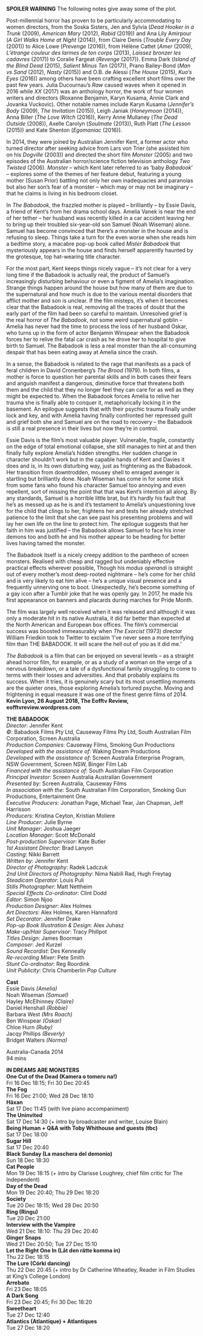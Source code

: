 

**SPOILER WARNING** The following notes give away some of the plot.

Post-millennial horror has proven to be particularly accommodating to women directors, from the Soska Sisters, Jen and Sylvia (_Dead Hooker in a Trunk_ (2009), _American Mary_ (2012), _Rabid_ (2019)) and Ana Lily Amirpour (_A Girl Walks Home at Night_ (2014)), from Claire Denis (_Trouble Every Day_ (2001)) to Alice Lowe (_Prevenge_ (2016)), from Hélène Cattet (_Amer_ (2009), _L’étrange couleur des larmes de ton corps_ (2013), _Laissez bronzer les cadavres_ (2017)) to Coralie Fargeat (_Revenge_ (2017)). Emma Dark (_Island of the Blind Dead_ (2015), _Salient Minus Ten_ (2017)), Prano Bailey-Bond (_Man vs Sand_ (2012), _Nasty_ (2015)) and O.B. de Alessi (_The House_ (2015), _Kuo’s Eyes_ (2016)) among others have been crafting excellent short films over the past few years. Julia Ducournau’s _Raw_ caused waves when it opened in 2016 while _XX_ (2017) was an anthology horror, the work of four women writers and directors (Roxanne Benjamin, Karyn Kusama, Annie Clark and Jovanka Vuckovic). Other notable names include Karyn Kusama (_Jennifer’s Body_ (2009),  _The Invitation_ (2015)), Leigh Janiak (_Honeymoon_ (2014)), Anna Biller (_The Love Witch_ (2016)), Kerry Anne Mullaney (_The Dead Outside_ (2008)), Axelle Carolyn (_Soulmate_ (2013)), Ruth Platt (_The Lesson_ (2015)) and Kate Shenton (_Egomaniac_ (2016)).

In 2014, they were joined by Australian Jennifer Kent, a former actor who turned director after seeking advice from Lars von Trier (she assisted him on his _Dogville_ (2003)) and directed the short film _Monster_ (2005) and two episodes of the Australian horror/science fiction television anthology _Two Twisted_ (2006). _Monster_ – which Kent later referred to as ‘baby _Babadook_’ – explores some of the themes of her feature debut, featuring a young mother (Susan Prior) battling not only her own inadequacies and paranoias but also her son’s fear of a monster – which may or may not be imaginary – that he claims is living in his bedroom closet.

In _The Babadook_, the frazzled mother is played – brilliantly – by Essie Davis, a friend of Kent’s from her drama school days. Amelia Vanek is near the end of her tether – her husband was recently killed in a car accident leaving her to bring up their troubled six-year-old son Samuel (Noah Wiseman) alone. Samuel has become convinced that there’s a monster in the house and is refusing to sleep. Things take a turn for the even worse when she reads him a bedtime story, a macabre pop-up book called _Mister Babadook_ that mysteriously appears in the house and finds herself apparently haunted by the grotesque, top hat-wearing title character.

For the most part, Kent keeps things nicely vague – it’s not clear for a very long time if the Babadook is actually real, the product of Samuel’s increasingly disturbing behaviour or even a figment of Amelia’s imagination. Strange things happen around the house but how many of them are due to the supernatural and how much is due to the various mental disorders that afflict mother and son is unclear. If the film misteps, it’s when it becomes clear that the Babadook is real, removing all the traces of doubt that the early part of the film had been so careful to maintain. Unresolved grief is the real horror of  _The Babadook_, not some weird supernatural goblin – Amelia has never had the time to process the loss of her husband Oskar, who turns up in the form of actor Benjamin Winspear when the Babadook forces her to relive the fatal car crash as he drove her to hospital to give birth to Samuel. The Babadook is less a real monster than the all-consuming despair that has been eating away at Amelia since the crash.

In a sense, the Babadook is related to the rage that manifests as a pack of feral children in David Cronenberg’s _The Brood_ (1979). In both films, a mother is force to question her parental skills and in both cases their fears and anguish manifest a dangerous, diminutive force that threatens both them and the child that they no longer feel they can care for as well as they might be expected to. When the Babadook forces Amelia to relive her trauma she is finally able to conquer it, metaphorically locking it in the basement. An epilogue suggests that with their psychic trauma finally under lock and key, and with Amelia having finally confronted her repressed guilt and grief both she and Samuel are on the road to recovery – the Babadook is still a real presence in their lives but now they’re in control.

Essie Davis is the film’s most valuable player. Vulnerable, fragile, constantly on the edge of total emotional collapse, she still manages to hint at and then finally fully explore Amelia’s hidden strengths. Her sudden change in character shouldn’t work but in the capable hands of Kent and Davies it does and is, in its own disturbing way, just as frightening as the Babadook. Her transition from downtrodden, mousey shell to enraged avenger is startling but brilliantly done. Noah Wiseman has come in for some stick from some fans who found his character Samuel too annoying and even repellent, sort of missing the point that that was Kent’s intention all along. By any standards, Samuel is a horrible little brat, but it’s hardly his fault that he’s as messed up as he is and it’s testament to Amelia’s unquestioning love for the child that clings to her, frightens her and tests her already stretched patience to the limit that she can see past his presenting problems and will lay her own life on the line to protect him. The epilogue suggests that her faith in him was justified – the Babadook allows Samuel to face his inner demons too and both he and his mother appear to be heading for better lives having tamed the monster.

The Babadook itself is a nicely creepy addition to the pantheon of screen monsters. Realised with cheap and ragged but undeniably effective practical effects wherever possible, Though his _modus operandi_ is straight out of every mother’s most deep-rooted nightmare – he’s come for her child and is very likely to eat him alive – he’s a unique visual presence and a frequently unnerving one to boot. Unexpectedly, he’s become something of a gay icon after a Tumblr joke that he was openly gay. In 2017, he made his first appearance on banners and placards during marches for Pride Month.

The film was largely well received when it was released and although it was only a moderate hit in its native Australia, it did far better than expected at the North American and European box offices. The film’s commercial success was boosted immeasurably when _The Exorcist_ (1973) director William Friedkin took to Twitter to exclaim ‘I’ve never seen a more terrifying film than  THE BABADOOK. It will scare the hell out of you as it did me.’

_The Babadook_ is a film that can be enjoyed on several levels – as a straight ahead horror film, for example, or as a study of a woman on the verge of a nervous breakdown, or a tale of a dysfunctional family struggling to come to terms with their losses and adversities. And that probably explains its success. When it tries, it is genuinely scary but its most unsettling moments are the quieter ones, those exploring Amelia’s tortured psyche. Moving and frightening in equal measure it was one of the finest genre films of 2014.  
**Kevin Lyon, 26 August 2018, The Eofftv Review, eofftvreview.wordpress.com**  

**THE BABADOOK**  
_Director_: Jennifer Kent  
_©_: Babadook Films Pty Ltd, Causeway Films Pty Ltd, South Australian Film Corporation, Screen Australia  
_Production Companies_: Causeway Films, Smoking Gun Productions  
_Developed with the assistance of_: Waking Dream Productions  
_Developed with the assistance of_: Screen Australia Enterprise Program, NSW Government, Screen NSW, Binger Film Lab  
_Financed with the assistance of_: South Australian Film Corporation  
_Principal Investor_: Screen Australia Australian Government  
_Presented by_: Screen Australia, Causeway Films  
_In association with the_: South Australian Film Corporation, Smoking Gun Productions, Entertainment One  
_Executive Producers_: Jonathan Page, Michael Tear, Jan Chapman, Jeff Harrisson  
_Producers_: Kristina Ceyton, Kristian Moliere  
_Line Producer_: Julie Byrne  
_Unit Manager_: Joshua Jaeger  
_Location Manager_: Scott McDonald  
_Post-production Supervisor_: Kate Butler  
_1st Assistant Director_: Brad Lanyon  
_Casting_: Nikki Barrett  
_Written by_: Jennifer Kent  
_Director of Photography_: Radek Ladczuk  
_2nd Unit Directors of Photography_: Nima Nabili Rad, Hugh Freytag  
_Steadicam Operator_: Louis Puli  
_Stills Photographer_: Matt Nettheim  
_Special Effects Co-ordinator_: Clint Dodd  
_Editor_: Simon Njoo  
_Production Designer_: Alex Holmes  
_Art Directors_: Alex Holmes, Karen Hannaford  
_Set Decorator_: Jennifer Drake  
_Pop-up Book Illustration & Design_: Alex Juhasz  
_Make-up/Hair Supervisor_: Tracy Phillpot  
_Titles Design_: James Boorman  
_Composer_: Jed Kurzel  
_Sound Recordist_: Des Kenneally  
_Re-recording Mixer_: Pete Smith  
_Stunt Co-ordinator_: Reg Roordink  
_Unit Publicity_: Chris Chamberlin _Pop Culture_  

**Cast**  
Essie Davis _(Amelia)_  
Noah Wiseman _(Samuel)_  
Hayley McElhinney _(Claire)_  
Daniel Henshall _(Robbie)_  
Barbara West _(Mrs Roach)_  
Ben Winspear _(Oskar)_  
Chloe Hurn _(Ruby)_  
Jacqy Phillips _(Beverly)_  
Bridget Walters _(Norma)_  

Australia-Canada 2014  
94 mins  

**IN DREAMS ARE MONSTERS**  
**One Cut of the Dead (Kamera o tomeru na!)**  
Fri 16 Dec 18:15; Fri 30 Dec 20:45  
**The Fog**  
Fri 16 Dec 21:00; Wed 28 Dec 18:10  
**Häxan**  
Sat 17 Dec 11:45 (with live piano accompaniment)  
**The Uninvited**  
Sat 17 Dec 14:30 (+ intro by broadcaster and writer, Louise Blain)  
**Being Human + Q&A with Toby Whithouse and guests (tbc)**  
Sat 17 Dec 18:00  
**Sugar Hill**  
Sat 17 Dec 20:40  
**Black Sunday (La maschera del demonio)**  
Sun 18 Dec 18:30  
**Cat People**  
Mon 19 Dec 18:15 (+ intro by Clarisse Loughrey, chief film critic for The Independent)  
**Day of the Dead**  
Mon 19 Dec 20:40; Thu 29 Dec 18:20  
**Society**  
Tue 20 Dec 18:15; Wed 28 Dec 20:50  
**Ring (Ringu)**  
Tue 20 Dec 21:00  
**Interview with the Vampire**  
Wed 21 Dec 18:10: Thu 29 Dec 20:40  
**Ginger Snaps**  
Wed 21 Dec 20:50; Tue 27 Dec 15:10  
**Let the Right One In (Låt den rätte komma in)**  
Thu 22 Dec 18:15  
**The Lure (Córki dancing)**  
Thu 22 Dec 20:45 (+ intro by Dr Catherine Wheatley, Reader in Film Studies at King’s College London)  
**Arrebato**  
Fri 23 Dec 18:05  
**A Dark Song**  
Fri 23 Dec 20:45; Fri 30 Dec 18:20  
**Sweetheart**  
Tue 27 Dec 12:40  
**Atlantics (Atlantique) + Atlantiques**  
Tue 27 Dec 18:20  
<!--stackedit_data:
eyJoaXN0b3J5IjpbMTIzODY1MTg4MV19
-->